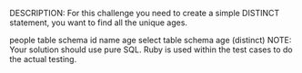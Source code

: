 DESCRIPTION:
For this challenge you need to create a simple DISTINCT statement, you want to find all the unique ages.

people table schema
id
name
age
select table schema
age (distinct)
NOTE: Your solution should use pure SQL. Ruby is used within the test cases to do the actual testing.